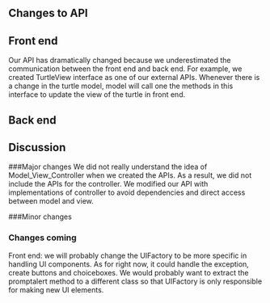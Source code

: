 
## Changes to API

## Front end
Our API has dramatically changed because we underestimated the communication between the front end and back end. For example, we created TurtleView interface as one of our external APIs. Whenever there is a change in the turtle model, model will call one the methods in this interface to update the view of the turtle in front end. 


## Back end


## Discussion


###Major changes
We did not really understand the idea of Model_View_Controller when we created the APIs. As a result, we did not include the APIs for the controller. We modified our API with implementations of controller to avoid dependencies and direct access between model and view.  


###Minor changes

### Changes coming
Front end: we will probably change the UIFactory to be more specific in handling UI components. As for right now, it could handle the exception, create buttons and choiceboxes. We would probably want to extract the promptalert method to a different class so that UIFactory is only responsible for making new UI elements. 
